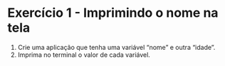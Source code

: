# Exercício 1 - Imprimindo o nome na tela

1. Crie uma aplicação que tenha uma variável “nome” e outra “idade”.
2. Imprima no terminal o valor de cada variável.